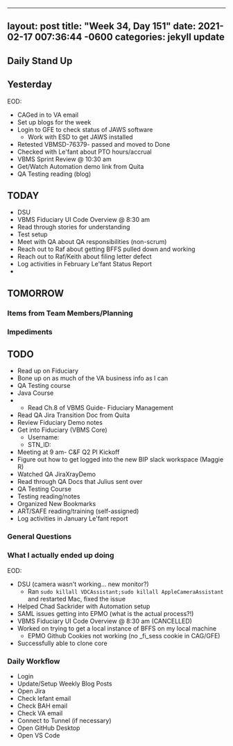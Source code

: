 
---
layout: post
title:  "Week 34, Day 151"
date:   2021-02-17 007:36:44 -0600
categories: jekyll update
---

## Daily Stand Up
## Yesterday
EOD:
* CAGed in to VA email
* Set up blogs for the week
* Login to GFE to check status of JAWS software
  * Work with ESD to get JAWS installed
* Retested VBMSD-76379- passed and moved to Done
* Checked with Le'fant about PTO hours/accrual
* VBMS Sprint Review @ 10:30 am
* Get/Watch Automation demo link from Quita
* QA Testing reading (blog)

## TODAY
* DSU
* VBMS Fiduciary UI Code Overview @ 8:30 am
* Read through stories for understanding
* Test setup
* Meet with QA about QA responsibilities (non-scrum)
* Reach out to Raf about getting BFFS pulled down and working
* Reach out to Raf/Keith about filing letter defect
* Log activities in February Le'fant Status Report
* 

## TOMORROW

### Items from Team Members/Planning

### Impediments

## TODO
* Read up on Fiduciary
* Bone up on as much of the VA business info as I can
* QA Testing course
* Java Course
* * Read Ch.8 of VBMS Guide- Fiduciary Management
* Read QA Jira Transition Doc from Quita
* Review Fiduciary Demo notes
* Get into Fiduciary (VBMS Core)
  * Username: 
  * STN_ID:
* Meeting at 9 am- C&F Q2 PI Kickoff
* Figure out how to get logged into the new BIP slack workspace (Maggie R)
* Watched QA JiraXrayDemo 
* Read through QA Docs that Julius sent over
* QA Testing Course
* Testing reading/notes
* Organized New Bookmarks
* ART/SAFE reading/training (self-assigned)
* Log activities in January Le'fant report

### General Questions  

### What I actually ended up doing
EOD:
* DSU (camera wasn't working... new monitor?)
  * Ran `sudo killall VDCAssistant;sudo killall AppleCameraAssistant` and restarted Mac, fixed the issue
* Helped Chad Sackrider with Automation setup
* SAML issues getting into EPMO (what is the actual process?!)
* VBMS Fiduciary UI Code Overview @ 8:30 am (CANCELLED)
* Worked on trying to get a local instance of BFFS on my local machine
  * EPMO Github Cookies not working (no _fi_sess cookie in CAG/GFE)
* Successfully able to clone core
### Daily Workflow
* Login
* Update/Setup Weekly Blog Posts
* Open Jira
* Check lefant email
* Check BAH email
* Check VA email
* Connect to Tunnel (if necessary)
* Open GitHub Desktop
* Open VS Code